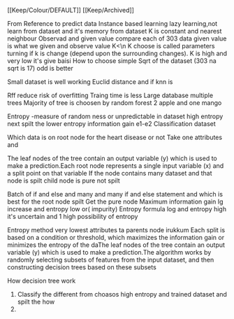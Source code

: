 [[Keep/Colour/DEFAULT]] [[Keep/Archived]] 

From Reference to predict data
Instance based learning lazy learning,not learn from dataset and it's memory from dataset
K is constant and nearest neighbour
Observad and given value compare each of 303 data given value is what we given and observe value
K<\n
K choose is called parameters turning if k is  change (depend upon the surrounding changes). K is high and very low it's give baisi
How to choose simple 
Sqrt of the dataset (303 na sqrt is 17) odd is better

Small dataset is well working
Euclid distance and if knn is 



Rff reduce risk of overfitting
Traing time is less 
Large database
multiple trees 
Majority of tree is choosen by random forest
2 apple and one mango

Entropy -measure of random ness or unpredictable in dataset high entropy next spilt the lower entropy information gain e1-e2
Classification dataset 

Which data is on root node for the heart disease or not
Take one attributes and 

The leaf nodes of the tree contain an output variable (y) which is used to make a prediction.Each root node represents a single input variable (x) and a split point on that variable
If the node contains many dataset and that node is spilt  child node is pure not spilt

Batch of if and else and many and many if and else statement and which is best for the root node spilt
Get the pure node
Maximum information gain 
Ig increase and entropy low or( impurity)
Entropy formula log and entropy high it's uncertain and 1 high possibility of entropy 

Entropy method very lowest attributes ta parents node irukkum
Each split is based on a condition or threshold, which maximizes the information gain or minimizes the entropy of the daThe leaf nodes of the tree contain an output variable (y) which is used to make a prediction.The algorithm works by randomly selecting subsets of features from the input dataset, and then constructing decision trees based on these subsets


 How decision tree work
 1. Classify the different from choasos high entropy and trained dataset and spilt the how
 2.  








